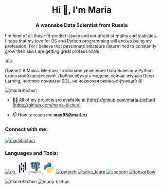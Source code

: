 <h1 align="center">Hi 👋, I'm Maria</h1>
<h3 align="center">A wannabe Data Scientist from Russia </h3>

<p>I'm fond of all those fit-predict issues and not afraid of maths and statistics. I hope that my love for DS and Python programming will end up being my profession. For I believe that passionate amateurs determined to constantly grow their skills are getting great professionals</p>

🇷🇺
<p>Привет! Я Маша. Мечтаю, чтобы мое увлечение Data Science и Python стало моей профессией. Люблю обучать модели, сейчас изучаю Deep Larning, неплохо понимаю SQL, не исключая оконных функций 😜</p>

<p align="left"> <img src="https://komarev.com/ghpvc/?username=maria-bichun&label=Profile%20views&color=0e75b6&style=flat" alt="maria-bichun" /> </p>

- 👨‍💻 All of my projects are available at [https://github.com/maria-bichun](https://github.com/maria-bichun)

- 📫 How to reach me **may88@mail.ru**

<h3 align="left">Connect with me:</h3>
<p align="left">
<a href="https://kaggle.com/mariabichun" target="blank"><img align="center" src="https://raw.githubusercontent.com/rahuldkjain/github-profile-readme-generator/master/src/images/icons/Social/kaggle.svg" alt="mariabichun" height="30" width="40" /></a>
</p>

<h3 align="left">Languages and Tools:</h3>
<p align="left"> <a href="https://git-scm.com/" target="_blank" rel="noreferrer"> <img src="https://www.vectorlogo.zone/logos/git-scm/git-scm-icon.svg" alt="git" width="40" height="40"/> </a> <a href="https://pandas.pydata.org/" target="_blank" rel="noreferrer"> <img src="https://raw.githubusercontent.com/devicons/devicon/2ae2a900d2f041da66e950e4d48052658d850630/icons/pandas/pandas-original.svg" alt="pandas" width="40" height="40"/> </a> <a href="https://www.postgresql.org" target="_blank" rel="noreferrer"> <img src="https://raw.githubusercontent.com/devicons/devicon/master/icons/postgresql/postgresql-original-wordmark.svg" alt="postgresql" width="40" height="40"/> </a> <a href="https://www.python.org" target="_blank" rel="noreferrer"> <img src="https://raw.githubusercontent.com/devicons/devicon/master/icons/python/python-original.svg" alt="python" width="40" height="40"/> </a> <a href="https://pytorch.org/" target="_blank" rel="noreferrer"> <img src="https://www.vectorlogo.zone/logos/pytorch/pytorch-icon.svg" alt="pytorch" width="40" height="40"/> </a> <a href="https://scikit-learn.org/" target="_blank" rel="noreferrer"> <img src="https://upload.wikimedia.org/wikipedia/commons/0/05/Scikit_learn_logo_small.svg" alt="scikit_learn" width="40" height="40"/> </a> <a href="https://seaborn.pydata.org/" target="_blank" rel="noreferrer"> <img src="https://seaborn.pydata.org/_images/logo-mark-lightbg.svg" alt="seaborn" width="40" height="40"/> </a> <a href="https://www.tensorflow.org" target="_blank" rel="noreferrer"> <img src="https://www.vectorlogo.zone/logos/tensorflow/tensorflow-icon.svg" alt="tensorflow" width="40" height="40"/> </a> </p>

<p><img align="left" src="https://github-readme-stats.vercel.app/api/top-langs?username=maria-bichun&show_icons=true&locale=en&layout=compact" alt="maria-bichun" /></p>

<p>&nbsp;<img align="center" src="https://github-readme-stats.vercel.app/api?username=maria-bichun&show_icons=true&locale=en" alt="maria-bichun" /></p>

